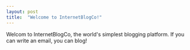 ```yaml
---
layout: post
title:  "Welcome to InternetBlogCo!"
---
```



Welcom to InternetBlogCo, the world's simplest blogging platform. If you can write an email, you can blog!

